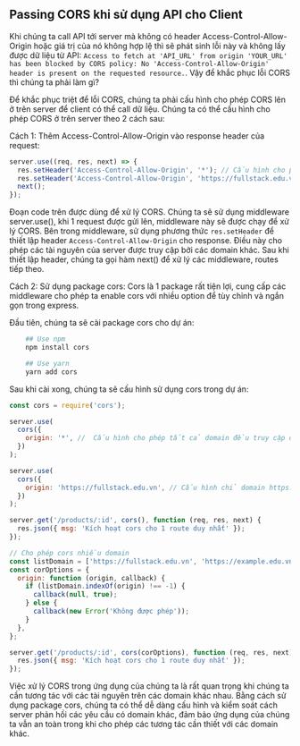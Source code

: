 <!-- Passing CORS khi sử dụng API cho Client -->

## Passing CORS khi sử dụng API cho Client

Khi chúng ta call API tới server mà không có header Access-Control-Allow-Origin hoặc giá trị của nó không hợp lệ thì sẽ phát sinh lỗi này và không lấy được dữ liệu từ API: `Access to fetch at 'API_URL' from origin 'YOUR_URL' has been blocked by CORS policy: No 'Access-Control-Allow-Origin' header is present on the requested resource.`. Vậy để khắc phục lỗi CORS thì chúng ta phải làm gì?

Để khắc phục triệt để lỗi CORS, chúng ta phải cấu hình cho phép CORS lên ở trên server để client có thể call dữ liệu. Chúng ta có thể cấu hình cho phép CORS ở trên server theo 2 cách sau:

Cách 1: Thêm Access-Control-Allow-Origin vào response header của request:

```javascript
server.use((req, res, next) => {
  res.setHeader('Access-Control-Allow-Origin', '*'); // Cấu hình cho phép tất cả domain đều truy cập được để lấy dữ liệu.
  res.setHeader('Access-Control-Allow-Origin', 'https://fullstack.edu.vn'); // Cấu hình chỉ domain https://fullstack.edu.vn mới truy cập lấy dữ liệu được
  next();
});
```

Đoạn code trên được dùng để xử lý CORS. Chúng ta sẽ sử dụng middleware server.use(), khi 1 request được gửi lên, middleware này sẽ được chạy để xử lý CORS. Bên trong middleware, sử dụng phương thức `res.setHeader` để thiết lập header `Access-Control-Allow-Origin` cho response. Điều này cho phép các tài nguyên của server được truy cập bởi các domain khác. Sau khi thiết lập header, chúng ta gọi hàm next() để xử lý các middleware, routes tiếp theo.

Cách 2: Sử dụng package cors: Cors là 1 package rất tiện lợi, cung cấp các middleware cho phép ta enable cors với nhiều option để tùy chỉnh và ngắn gọn trong express.

Đầu tiên, chúng ta sẽ cài package cors cho dự án:

```bash
    ## Use npm
    npm install cors

    ## Use yarn
    yarn add cors
```

Sau khi cài xong, chúng ta sẽ cấu hình sử dụng cors trong dự án:

```javascript
const cors = require('cors');

server.use(
  cors({
    origin: '*', //  Cấu hình cho phép tất cả domain đều truy cập được để lấy dữ liệu.
  })
);

server.use(
  cors({
    origin: 'https://fullstack.edu.vn', // Cấu hình chỉ domain https://fullstack.edu.vn mới truy cập lấy dữ liệu được
  })
);

server.get('/products/:id', cors(), function (req, res, next) {
  res.json({ msg: 'Kích hoạt cors cho 1 route duy nhất' });
});

// Cho phép cors nhiều domain
const listDomain = ['https://fullstack.edu.vn', 'https://example.edu.vn'];
const corOptions = {
  origin: function (origin, callback) {
    if (listDomain.indexOf(origin) !== -1) {
      callback(null, true);
    } else {
      callback(new Error('Không được phép'));
    }
  },
};

server.get('/products/:id', cors(corOptions), function (req, res, next) {
  res.json({ msg: 'Kích hoạt cors cho 1 route duy nhất' });
});
```

Việc xử lý CORS trong ứng dụng của chúng ta là rất quan trọng khi chúng ta cần tương tác với các tài nguyên trên các domain khác nhau. Bằng cách sử dụng package cors, chúng ta có thể dễ dàng cấu hình và kiểm soát cách server phản hồi các yêu cầu có domain khác, đảm bảo ứng dụng của chúng ta vẫn an toàn trong khi cho phép các tương tác cần thiết với các domain khác.
